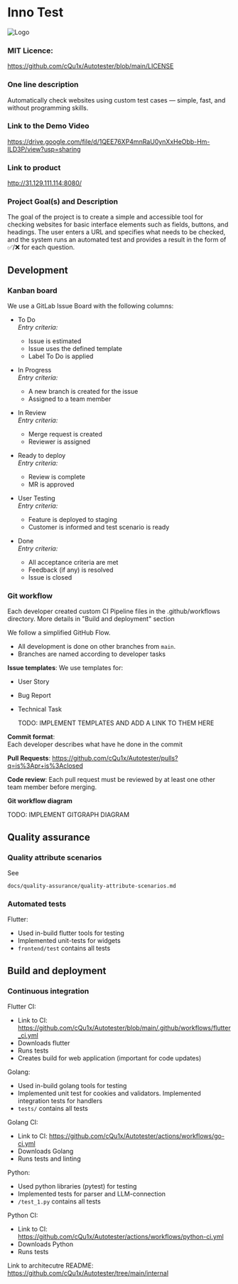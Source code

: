 # Inno Test
![Logo](./Assets/logo.png)
### MIT Licence:
https://github.com/cQu1x/Autotester/blob/main/LICENSE

### One line description
Automatically check websites using custom test cases — simple, fast, and without programming skills.

### Link to the Demo Video
https://drive.google.com/file/d/1QEE76XP4mnRaU0ynXxHeObb-Hm-ILD3P/view?usp=sharing

### Link to product
http://31.129.111.114:8080/

### Project Goal(s) and Description
The goal of the project is to create a simple and accessible tool for checking websites for basic interface elements such as fields, buttons, and headings. The user enters a URL and specifies what needs to be checked, and the system runs an automated test and provides a result in the form of ✅/❌ for each question.

## Development

### Kanban board

We use a GitLab Issue Board with the following columns:

- To Do  
  _Entry criteria:_
    - Issue is estimated
    - Issue uses the defined template
    - Label To Do is applied

- In Progress  
  _Entry criteria:_
    - A new branch is created for the issue
    - Assigned to a team member

- In Review  
  _Entry criteria:_
    - Merge request is created
    - Reviewer is assigned

- Ready to deploy  
  _Entry criteria:_
    - Review is complete
    - MR is approved

- User Testing  
  _Entry criteria:_
    - Feature is deployed to staging
    - Customer is informed and test scenario is ready

- Done  
  _Entry criteria:_
    - All acceptance criteria are met
    - Feedback (if any) is resolved
    - Issue is closed

### Git workflow

Each developer created custom CI Pipeline files in the .github/workflows directory.
More details in "Build and deployment" section

We follow a simplified GitHub Flow.
- All development is done on other branches from `main`.
- Branches are named according to developer tasks

**Issue templates**: We use templates for:
- User Story
- Bug Report
- Technical Task

  TODO: IMPLEMENT TEMPLATES AND ADD A LINK TO THEM HERE

**Commit format**:  
Each developer describes what have he done in the commit

**Pull Requests**:
https://github.com/cQu1x/Autotester/pulls?q=is%3Apr+is%3Aclosed

**Code review**:
Each pull request must be reviewed by at least one other team member before merging.

**Git workflow diagram**

TODO: IMPLEMENT GITGRAPH DIAGRAM

## Quality assurance

### Quality attribute scenarios

See
```
docs/quality-assurance/quality-attribute-scenarios.md
```


### Automated tests

Flutter:
- Used in-build flutter tools for testing
- Implemented unit-tests for widgets
- `frontend/test` contains all tests

## Build and deployment

### Continuous integration

Flutter CI:
- Link to CI: https://github.com/cQu1x/Autotester/blob/main/.github/workflows/flutter_ci.yml
- Downloads flutter
- Runs tests
- Creates build for web application (important for code updates)

Golang:
 - Used in-build golang tools for testing
 - Implemented unit test for cookies and validators. Implemented integration tests for handlers
 - `tests/` contains all tests

Golang CI:
 - Link to CI: https://github.com/cQu1x/Autotester/actions/workflows/go-ci.yml
 - Downloads Golang
 - Runs tests and linting

Python:
 - Used python libraries (pytest) for testing
 - Implemented tests for parser and LLM-connection
 - `/test_1.py` contains all tests

Python CI:
 - Link to CI: https://github.com/cQu1x/Autotester/actions/workflows/python-ci.yml
 - Downloads Python
 - Runs tests


Link to architecutre README:
https://github.com/cQu1x/Autotester/tree/main/internal

